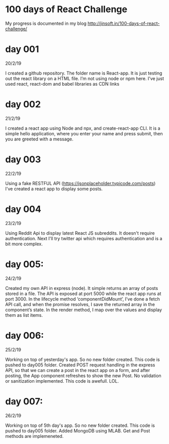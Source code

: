 # 100 days of React Challenge

My progress is documented in my blog http://jinsoft.in/100-days-of-react-challenge/

# day 001
20/2/19

I created a github repository. The folder name is React-app. It is just testing out the react library on a HTML file. I’m not using node or npm here. I’ve just used react, react-dom and babel libraries as CDN links

# day 002
21/2/19

I created a react app using Node and npx, and create-react-app CLI. It is a simple hello application, where you enter your name and press submit, then you are greeted with a message.

# day 003
22/2/19

Using a fake RESTFUL API (https://jsonplaceholder.typicode.com/posts) I've created a react app to display some posts.

# day 004
23/2/19

Using Reddit Api to display latest React JS subreddits. It doesn't require authentication. Next I'll try twitter api which requires authentication and is a bit more complex.

# day 005: 
24/2/19

Created my own API in express (node). It simple returns an array of posts stored in a file. The API is exposed at port 5000 while the react app runs at port 3000. In the lifecycle method ‘componentDidMount’, I’ve done a fetch API call, and when the promise resolves, I save the returned array in the component’s state. In the render method, I map over the values and display them as list items.

# day 006: 
25/2/19

Working on top of yesterday's app. So no new folder created. This code is pushed to day005 folder. Created POST request handling in the express API, so that we can create a post in the react app on a form, and after posting, the App component refreshes to show the new Post. No validation or sanitization implemented. This code is awefull. LOL.

# day 007: 
26/2/19

Working on top of 5th day's app. So no new folder created. This code is pushed to day005 folder. Added MongoDB using MLAB. Get and Post methods are implemeneted.
